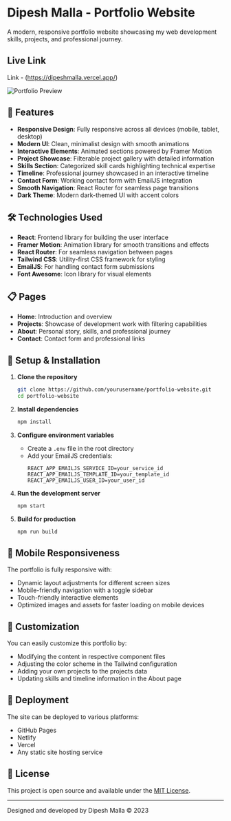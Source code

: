 # Dipesh Malla - Portfolio Website

A modern, responsive portfolio website showcasing my web development skills, projects, and professional journey.
## Live Link

 Link - (https://dipeshmalla.vercel.app/)



![Portfolio Preview](https://i.postimg.cc/5yszB9Gx/prev.png)

## 🚀 Features

- **Responsive Design**: Fully responsive across all devices (mobile, tablet, desktop)
- **Modern UI**: Clean, minimalist design with smooth animations
- **Interactive Elements**: Animated sections powered by Framer Motion
- **Project Showcase**: Filterable project gallery with detailed information
- **Skills Section**: Categorized skill cards highlighting technical expertise
- **Timeline**: Professional journey showcased in an interactive timeline
- **Contact Form**: Working contact form with EmailJS integration
- **Smooth Navigation**: React Router for seamless page transitions
- **Dark Theme**: Modern dark-themed UI with accent colors

## 🛠️ Technologies Used

- **React**: Frontend library for building the user interface
- **Framer Motion**: Animation library for smooth transitions and effects
- **React Router**: For seamless navigation between pages
- **Tailwind CSS**: Utility-first CSS framework for styling
- **EmailJS**: For handling contact form submissions
- **Font Awesome**: Icon library for visual elements

## 📋 Pages

- **Home**: Introduction and overview
- **Projects**: Showcase of development work with filtering capabilities
- **About**: Personal story, skills, and professional journey
- **Contact**: Contact form and professional links

## 🔧 Setup & Installation

1. **Clone the repository**
   ```bash
   git clone https://github.com/yourusername/portfolio-website.git
   cd portfolio-website
   ```

2. **Install dependencies**
   ```bash
   npm install
   ```

3. **Configure environment variables**
   - Create a `.env` file in the root directory
   - Add your EmailJS credentials:
     ```
     REACT_APP_EMAILJS_SERVICE_ID=your_service_id
     REACT_APP_EMAILJS_TEMPLATE_ID=your_template_id
     REACT_APP_EMAILJS_USER_ID=your_user_id
     ```

4. **Run the development server**
   ```bash
   npm start
   ```

5. **Build for production**
   ```bash
   npm run build
   ```

## 📱 Mobile Responsiveness

The portfolio is fully responsive with:
- Dynamic layout adjustments for different screen sizes
- Mobile-friendly navigation with a toggle sidebar
- Touch-friendly interactive elements
- Optimized images and assets for faster loading on mobile devices

## 🎨 Customization

You can easily customize this portfolio by:
- Modifying the content in respective component files
- Adjusting the color scheme in the Tailwind configuration
- Adding your own projects to the projects data
- Updating skills and timeline information in the About page

## 🚀 Deployment

The site can be deployed to various platforms:
- GitHub Pages
- Netlify
- Vercel
- Any static site hosting service

## 📄 License

This project is open source and available under the [MIT License](LICENSE).

---

Designed and developed by Dipesh Malla © 2023